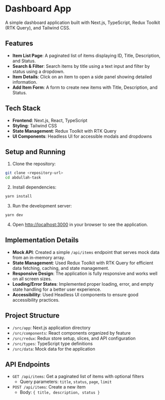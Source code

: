 # Dashboard App

A simple dashboard application built with Next.js, TypeScript, Redux Toolkit (RTK Query), and Tailwind CSS.

## Features

- **Item List Page**: A paginated list of items displaying ID, Title, Description, and Status.
- **Search & Filter**: Search items by title using a text input and filter by status using a dropdown.
- **Item Details**: Click on an item to open a side panel showing detailed information.
- **Add Item Form**: A form to create new items with Title, Description, and Status.

## Tech Stack

- **Frontend**: Next.js, React, TypeScript
- **Styling**: Tailwind CSS
- **State Management**: Redux Toolkit with RTK Query
- **UI Components**: Headless UI for accessible modals and dropdowns

## Setup and Running

1. Clone the repository:

```bash
git clone <repository-url>
cd abdullah-task
```

2. Install dependencies:

```bash
yarn install
```

3. Run the development server:

```bash
yarn dev
```

4. Open [http://localhost:3000](http://localhost:3000) in your browser to see the application.

## Implementation Details

- **Mock API**: Created a simple `/api/items` endpoint that serves mock data from an in-memory array.
- **State Management**: Used Redux Toolkit with RTK Query for efficient data fetching, caching, and state management.
- **Responsive Design**: The application is fully responsive and works well on all screen sizes.
- **Loading/Error States**: Implemented proper loading, error, and empty state handling for a better user experience.
- **Accessibility**: Used Headless UI components to ensure good accessibility practices.

## Project Structure

- `/src/app`: Next.js application directory
- `/src/components`: React components organized by feature
- `/src/redux`: Redux store setup, slices, and API configuration
- `/src/types`: TypeScript type definitions
- `/src/data`: Mock data for the application

## API Endpoints

- `GET /api/items`: Get a paginated list of items with optional filters
  - Query parameters: `title`, `status`, `page`, `limit`
- `POST /api/items`: Create a new item
  - Body: `{ title, description, status }`
